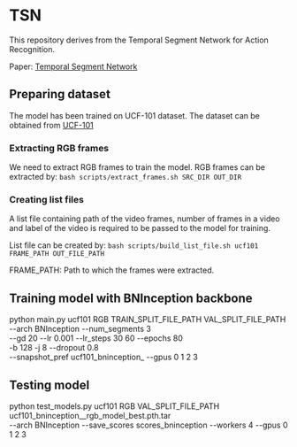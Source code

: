 # TSN

This repository derives from the Temporal Segment Network for Action Recognition.

Paper: [Temporal Segment Network](https://arxiv.org/pdf/1608.00859.pdf)

## Preparing dataset

The model has been trained on UCF-101 dataset. The dataset can be obtained from [UCF-101](http://crcv.ucf.edu/data/UCF101.php)

### Extracting RGB frames

We need to extract RGB frames to train the model. RGB frames can be extracted by:
`bash scripts/extract_frames.sh SRC_DIR OUT_DIR`

### Creating list files

A list file containing path of the video frames, number of frames in a video and label of the video is required to be passed to the model for training.

List file can be created by:
`bash scripts/build_list_file.sh ucf101 FRAME_PATH OUT_FILE_PATH`

FRAME_PATH: Path to which the frames were extracted.

## Training model with BNInception backbone

python main.py ucf101 RGB TRAIN_SPLIT_FILE_PATH VAL_SPLIT_FILE_PATH \
   --arch BNInception  --num_segments 3 \
   --gd 20 --lr 0.001 --lr_steps 30 60 --epochs 80 \
   -b 128 -j 8 --dropout 0.8 \
   --snapshot_pref ucf101_bninception_  --gpus 0 1 2 3
   
## Testing model

python test_models.py ucf101 RGB VAL_SPLIT_FILE_PATH ucf101_bninception__rgb_model_best.pth.tar \
   --arch BNInception --save_scores scores_bninception --workers 4 --gpus 0 1 2 3
